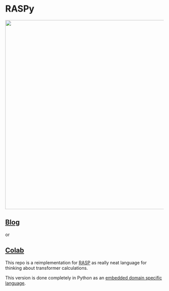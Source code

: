 # RASPy

<img src="https://user-images.githubusercontent.com/35882/208687068-66d07246-c9ac-45ea-8638-5357ccba178e.png" width=600>

## [Blog](https://srush.github.io/raspy/)

or

## [Colab](https://colab.research.google.com/github/srush/raspy/blob/main/Blog.ipynb)

This repo is a reimplementation for [RASP](https://github.com/tech-srl/RASP) as really neat language for thinking about transformer calculations.

This version is done completely in Python as an [embedded domain specific language](http://wiki.c2.com/?EmbeddedDomainSpecificLanguage).

